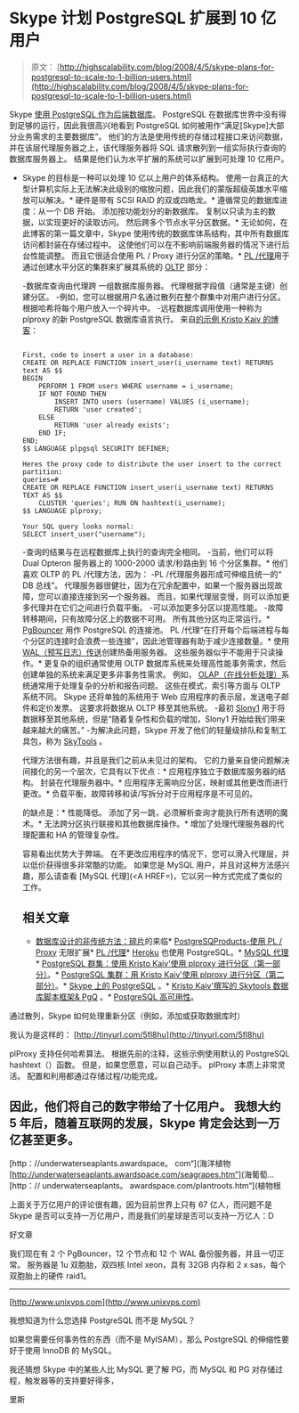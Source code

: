 # Skype 计划 PostgreSQL 扩展到 10 亿用户

> 原文： [http://highscalability.com/blog/2008/4/5/skype-plans-for-postgresql-to-scale-to-1-billion-users.html](http://highscalability.com/blog/2008/4/5/skype-plans-for-postgresql-to-scale-to-1-billion-users.html)

Skype [使用 PostgreSQL 作为后端数据库](https://developer.skype.com/SkypeGarage/DbProjects/SkypePostgresqlWhitepaper)。 PostgreSQL 在数据库世界中没有得到足够的运行，因此我很高兴地看到 PostgreSQL 如何被用作“满足[Skype]大部分业务需求的主要数据库”。 他们的方法是使用传统的存储过程接口来访问数据，并在该层代理服务器之上，该代理服务器将 SQL 请求散列到一组实际执行查询的数据库服务器上。 结果是他们认为水平扩展的系统可以扩展到可处理 10 亿用户。

*   Skype 的目标是一种可以处理 10 亿以上用户的体系结构。 使用一台真正的大型计算机实际上无法解决此级别的缩放问题，因此我们的蒙版超级英雄水平缩放可以解决。*   硬件是带有 SCSI RAID 的双或四皓龙。*   遵循常见的数据库进度：从一个 DB 开始。 添加按功能划分的新数据库。 复制以只读为主的数据，以实现更好的读取访问。 然后跨多个节点水平分区数据。*   无论如何，在此博客的第一篇文章中，Skype 使用传统的数据库体系结构，其中所有数据库访问都封装在存储过程中。 这使他们可以在不影响前端服务器的情况下进行后台性能调整。 而且它很适合使用 PL / Proxy 进行分区的策略。*   [PL /代理](https://developer.skype.com/SkypeGarage/DbProjects/PlProxy)用于通过创建水平分区的集群来扩展其系统的 [OLTP](http://en.wikipedia.org/wiki/OLTP) 部分：

    -数据库查询由代理跨 一组数据库服务器。 代理根据字段值（通常是主键）创建分区。
    -例如，您可以根据用户名通过散列在整个群集中对用户进行分区。 根据哈希将每个用户放入一个碎片中。
    -远程数据库调用使用一种称为 plproxy 的新 PostgreSQL 数据库语言执行。 来自[的示例 Kristo Kaiv 的博客](http://kaiv.wordpress.com/category/plproxy/)：

    ```

    First, code to insert a user in a database:
    CREATE OR REPLACE FUNCTION insert_user(i_username text) RETURNS text AS $$
    BEGIN
        PERFORM 1 FROM users WHERE username = i_username;
        IF NOT FOUND THEN
            INSERT INTO users (username) VALUES (i_username);
            RETURN 'user created';
        ELSE
            RETURN 'user already exists';
        END IF;
    END;
    $$ LANGUAGE plpgsql SECURITY DEFINER;

    Heres the proxy code to distribute the user insert to the correct partition:
    queries=#
    CREATE OR REPLACE FUNCTION insert_user(i_username text) RETURNS TEXT AS $$
        CLUSTER 'queries'; RUN ON hashtext(i_username);
    $$ LANGUAGE plproxy;

    Your SQL query looks normal:
    SELECT insert_user("username");
    ```

    -查询的结果与在远程数据库上执行的查询完全相同。
    -当前，他们可以将 Dual Opteron 服务器上的 1000-2000 请求/秒路由到 16 个分区集群。*   他们喜欢 OLTP 的 PL /代理方法，因为：
    -PL /代理服务器形成可伸缩且统一的“ DB 总线”。 代理服务器很健壮，因为在冗余配置中，如果一个服务器出现故障，您可以直接连接到另一个服务器。 而且，如果代理层变慢，则可以添加更多代理并在它们之间进行负载平衡。
    -可以添加更多分区以提高性能。
    -故障转移期间，只有故障分区上的数据不可用。 所有其他分区均正常运行。*   [PgBouncer](https://developer.skype.com/SkypeGarage/DbProjects/PgBouncer) 用作 PostgreSQL 的连接池。 PL /代理“在打开每个后端进程与每个分区的连接时会浪费一些连接”，因此池管理器有助于减少连接数量。*   使用 [WAL（预写日志）传送](http://www.postgresql.org/docs/8.1/static/wal-intro.html)创建热备用服务器。 这些服务器似乎不能用于只读操作。*   更复杂的组织通常使用 OLTP 数据库系统来处理高性能事务需求，然后创建单独的系统来满足更多非事务性需求。 例如， [OLAP（在线分析处理）](http://en.wikipedia.org/wiki/Online_analytical_processing)系统通常用于处理复杂的分析和报告问题。 这些在模式，索引等方面与 OLTP 系统不同。 Skype 还将单独的系统用于 Web 应用程序的表示层，发送电子邮件和定价发票。 这要求将数据从 OLTP 移至其他系统。
    -最初 [Slony1](http://slony.info/) 用于将数据移至其他系统，但是“随着复杂性和负载的增加，Slony1 开始给我们带来越来越大的痛苦。”
    -为解决此问题，Skype 开发了他们的轻量级排队和复制工具包，称为 [SkyTools](https://developer.skype.com/SkypeGarage/DbProjects/SkyTools) 。

    代理方法很有趣，并且是我们之前从未见过的架构。 它的力量来自使问题解决间接化的另一个层次，它具有以下优点：*   应用程序独立于数据库服务器的结构。 封装在代理服务器中。*   应用程序无需响应分区，映射或其他更改而进行更改。*   负载平衡，故障转移和读/写拆分对于应用程序是不可见的。

    的缺点是：*   性能降低。 添加了另一跳，必须解析查询才能执行所有透明的魔术。*   无法跨分区执行联接和其他数据库操作。*   增加了处理代理服务器的代理配置和 HA 的管理复杂性。

    容易看出优势大于弊端。 在不更改应用程序的情况下，您可以滑入代理层，并以低价获得很多非常酷的功能。 如果您是 MySQL 用户，并且对这种方法感兴趣，那么请查看 [MySQL 代理](<A HREF=)，它以另一种方式完成了类似的工作。

    ## 相关文章

    *   [数据库设计的非传统方法：碎片](http://highscalability.com/unorthodox-approach-database-design-coming-shard)的来临*   [PostgreSQProducts-使用 PL / Proxy](http://www.postgresql.at/english/pr_pl_proxy_postgresql_e.html) 无限扩展*   [PL /代理](https://developer.skype.com/SkypeGarage/DbProjects/PlProxy)*   [Heroku](http://highscalability.com/heroku-simultaneously-develop-and-deploy-automatically-scalable-rails-applications-cloud) 也使用 PostgreSQL。*   [MySQL 代理](http://forge.mysql.com/wiki/MySQL_Proxy)*   [PostgreSQL 群集：使用 Kristo Kaiv'使用 plproxy 进行分区（第一部分）](http://kaiv.wordpress.com/2007/07/27/postgresql-cluster-partitioning-with-plproxy-part-i/)。*   [PostgreSQL 集群：用 Kristo Kaiv'使用 plproxy 进行分区（第二部分）](http://kaiv.wordpress.com/2007/09/02/postgresql-cluster-partitioning-with-plproxy-part-ii/)。*   [Skype 上的 PostgreSQL](https://developer.skype.com/SkypeGarage/DbProjects/SkypePostgresqlWhitepaper) 。*   [Kristo Kaiv'撰写的 Skytools 数据库脚本框架& PgQ](http://kaiv.wordpress.com/2007/10/19/skytools-database-scripting-framework-pgq/) 。*   [PostgreSQL 高可用性](http://www.postgresql.org/docs/8.3/static/high-availability.html)。

通过散列，Skype 如何处理重新分区（例如，添加或获取数据库时）

我认为是这样的： [http://tinyurl.com/5fl8hu](http://tinyurl.com/5fl8hu)

plProxy 支持任何哈希算法。 根据先前的注释，这些示例使用默认的 PostgreSQL hashtext（）函数。 但是，如果您愿意，可以自己动手。 plProxy 本质上非常灵活。 配置和利用都通过存储过程/功能完成。

因此，他们将自己的数字带给了十亿用户。 我想大约 5 年后，随着互联网的发展，Skype 肯定会达到一万亿甚至更多。
-----
[http：//underwaterseaplants.awardspace。 com“](<a rel=) >海洋植物
[http://underwaterseaplants.awardspace.com/seagrapes.htm”](<a rel=) >海葡萄... [http：// underwaterseaplants。 awardspace.com/plantroots.htm“](<a rel=) >植物根

上面关于万亿用户的评论很有趣，因为目前世界上只有 67 亿人，而问题不是 Skype 是否可以支持一万亿用户，而是我们的星球是否可以支持一万亿人：D

好文章

我们现在有 2 个 PgBouncer，12 个节点和 12 个 WAL 备份服务器，并且一切正常。
服务器是 1u 双胞胎，双四核 Intel xeon，具有 32GB 内存和 2 x sas，每个双胞胎上的硬件 raid1。

---
[http://www.unixvps.com](http://www.unixvps.com)

我想知道为什么您选择 PostgreSQL 而不是 MySQL？

如果您需要任何事务性的东西（而不是 MyISAM），那么 PostgreSQL 的伸缩性要好于使用 InnoDB 的 MySQL。

我还猜想 Skype 中的某些人比 MySQL 更了解 PG，而 MySQL 和 PG 对存储过程，触发器等的支持要好得多，

里斯